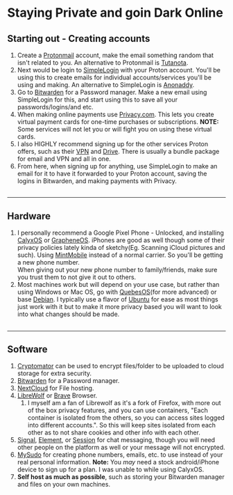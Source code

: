 # Staying Private and goin Dark Online

## Starting out - Creating accounts <a href="#starting-out-creating-accounts" id="starting-out-creating-accounts"></a>

1. Create a [Protonmail](https://proton.me/) account, make the email something random that isn't related to you. An alternative to Protonmail is [Tutanota](https://tutanota.com/).
2. Next would be login to [SimpleLogin](https://simplelogin.io/) with your Proton account. You'll be using this to create emails for individual accounts/services you'll be using and making. An alternative to SimpleLogin is [Anonaddy](https://anonaddy.com/).
3. Go to [Bitwarden](https://bitwarden.com/) for a Password manager. Make a new email using SimpleLogin for this, and start using this to save all your passwords/logins/and etc.
4. When making online payments use [Privacy.com](https://privacy.com/). This lets you create virtual payment cards for one-time purchases or subscriptions. **NOTE:** Some services will not let you or will fight you on using these virtual cards.
5. I also HIGHLY recommend signing up for the other services Proton offers, such as their [VPN](https://protonvpn.com/) and [Drive](https://drive.proton.me/). There is usually a bundle package for email and VPN and all in one.
6. From here, when signing up for anything, use SimpleLogin to make an email for it to have it forwarded to your Proton account, saving the logins in Bitwarden, and making payments with Privacy.

## &#x20;<a href="#hardware" id="hardware"></a>

***

## Hardware <a href="#hardware" id="hardware"></a>

1. I personally recommend a Google Pixel Phone - Unlocked, and installing [CalyxOS](https://calyxos.org/) or [GrapheneOS](https://grapheneos.org/). iPhones are good as well though some of their privacy policies lately kinda of sketchy(Eg. Scanning iCloud pictures and such). Using [MintMobile](https://www.mintmobile.com/) instead of a normal carrier. So you'll be getting a new phone number.\
   When giving out your new phone number to family/friends, make sure you trust them to not give it out to others.
2. Most machines work but will depend on your use case, but rather than using Windows or Mac OS, go with [QuebesOS](https://www.qubes-os.org/)(for more advanced) or base [Debian](https://www.debian.org/). I typically use a flavor of [Ubuntu](https://ubuntu.com/) for ease as most things just work with it but to make it more privacy based you will want to look into what changes should be made.

## &#x20;<a href="#software" id="software"></a>

***

## Software <a href="#software" id="software"></a>

1. [Cryptomator](https://cryptomator.org/) can be used to encrypt files/folder to be uploaded to cloud storage for extra security.
2. [Bitwarden](https://bitwarden.com/) for a Password manager.
3. [NextCloud](https://nextcloud.com/) for File hosting.
4. [LibreWolf](https://librewolf.net/) or [Brave](https://brave.com/) Browser.
   1. I myself am a fan of Librewolf as it's a fork of Firefox, with more out of the box privacy features, and you can use containers, "Each container is isolated from the others, so you can access sites logged into different accounts.". So this will keep sites isolated from each other as to not share cookies and other info with each other.
5. [Signal](https://signal.org/en/), [Element](https://element.io/), or [Session](https://getsession.org/) for chat messaging, though you will need other people on the platform as well or your message will not encrypted.
6. [MySudo](https://mysudo.com/) for creating phone numbers, emails, etc. to use instead of your real personal information. **Note:** You _may_ need a stock android/iPhone device to sign up for a plan. I was unable to while using CalyxOS.
7. **Self host as much as possible**, such as storing your Bitwarden manager and files on your own machines.
